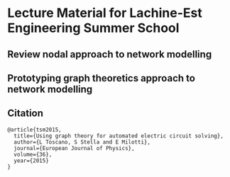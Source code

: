 # Lecture Material for Lachine-Est Engineering Summer School 

## Review nodal approach to network modelling

## Prototyping graph theoretics approach to network modelling

## Citation

	@article{tsm2015,
      title={Using graph theory for automated electric circuit solving},
      author={L Toscano, S Stella and E Milotti},
      journal={European Journal of Physics},
      volume={36},
      year={2015}
    }
 
